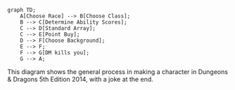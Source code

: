 ```mermaid
graph TD;
    A[Choose Race] --> B[Choose Class];
    B --> C[Determine Ability Scores];
    C --> D[Standard Array];
    C --> E[Point Buy];
    D --> F[Choose Background];
    E --> F;
    F --> G[DM kills you];
    G --> A;
```
This diagram shows the general process in making a character in Dungeons & Dragons 5th Edition 2014, with a joke at the end.
